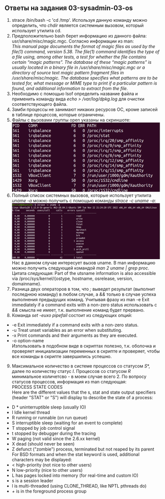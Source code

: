 ## Ответы на задания 03-sysadmin-03-os  
1. strace /bin/bash -c 'cd /tmp'. Используя данную команду можно определить, что *chdir* является системным вызовом, который использует утилита cd.  
2. Предположительно bash берет информацию из данного файла: usr/share/misc/magic.mgc. Согласно информации из man:  
*This manual page documents the format of magic files as used by the file(1) command, version 5.38.  The file(1) command identifies the type of a file using, among other tests, a test for whether the file contains certain “magic patterns”.  The database of these “magic patterns” is usually located in a binary file in /usr/share/misc/magic.mgc or a directory of source text magic pattern fragment files in /usr/share/misc/magic. The database specifies what patterns are to be tested for, what message or MIME type to print if a particular pattern is found, and additional information to extract from the file.*  
3. Необходимо с помощью lsof определить название файла и применить команду вида *echo > /var/log/dpkg.log* для очистки соответствующего файла.  
4. Замби процессы не занимают никаких ресурсов ОС, кроме записей в таблице процессов, которые ограничены.  
5. Файлы с вызовами группы open указаны на скриншоте:  
![OPENSNOOP](img/opensnoop.jpg)  
6. Полный список системных вызовов, которые использует утилита *uname -a* можно получить с помощью команды *strace -c uname -a*:  
![STRACE-A](img/strace-a.jpg)  
Нас в данном случае интересует вызов uname. В man информацию можно получить следующей командой *man 2 uname | grep proc*. Цитата следующая: Part of the utsname information is also accessible via /proc/sys/kernel/{ostype, hostname, osrelease, version, domainname}.  
7. Разница двух операторов в том, что *;* выведет результат (выполнит последнюю команду) в любом случае, а *&&* только в случае успеха выполнения предыдущих команд. Учитывая фразу из man -e  Exit immediately if a command exits with a non-zero status использовать с *&&* смысла не имеет, т.к. выполнение команд будет прервано.  
8. Команда *set -euxo pipefail* состоит из следующих опций:
* -e  Exit immediately if a command exits with a non-zero status.  
* -u  Treat unset variables as an error when substituting.  
* -x  Print commands and their arguments as they are executed.  
* -o option-name  
Изпользовать в подобном виде в скриптах полезно, т.к. оболочка и проверяет инициализации переменных в скрипте и проверяет, чтобы все команды в скрипте завершились успешно.
9. Максимальное количество в системе процессов со статусом *S**, далее по количеству статус *I*. Процессов со статусом *R* минимальное количетсво - в моем случае всего 2. По вопросу статусов процессов, информация из man следующая:  
PROCESS STATE CODES  
       Here are the different values that the s, stat and state output specifiers (header "STAT" or "S") will display to describe the state of a process:  
* D   * uninterruptible sleep (usually IO)  
* I    Idle kernel thread  
* R    running or runnable (on run queue)  
* S    interruptible sleep (waiting for an event to complete)  
* T    stopped by job control signal  
* t    stopped by debugger during the tracing  
* W    paging (not valid since the 2.6.xx kernel)  
* X    dead (should never be seen)  
* Z    defunct ("zombie") process, terminated but not reaped by its parent  
For BSD formats and when the stat keyword is used, additional characters may be displayed:  
* <    high-priority (not nice to other users)  
* N    low-priority (nice to other users)  
* L    has pages locked into memory (for real-time and custom IO)  
* s    is a session leader  
* l    is multi-threaded (using CLONE_THREAD, like NPTL pthreads do)  
* *+*  is in the foreground process group  

